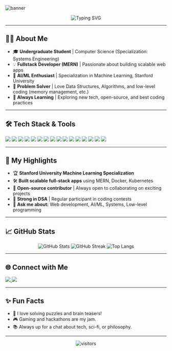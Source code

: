 <!-- Banner image (optional) -->
<img src="https://capsule-render.vercel.app/api?type=waving&color=gradient&height=200&section=header&text=Hey%20there!%20I'm%20Rohan%20Ghosh%20👋&fontSize=40&animation=twinkling" alt="banner"/>

<p align="center">
  <img src="https://readme-typing-svg.demolab.com?font=Fira+Code&weight=700&pause=1000&color=FF61A6&center=true&vCenter=true&width=435&lines=Systems+Engineering+Undergrad;Fullstack+(MERN)+Developer;AI%2FML+Enthusiast;Problem+Solver+%F0%9F%A7%AA" alt="Typing SVG" />
</p>

---

## 👨‍💻 About Me

- 🎓 **Undergraduate Student** | Computer Science (Specialization: Systems Engineering)
- 💡 **Fullstack Developer (MERN)** | Passionate about building scalable web apps
- 🤖 **AI/ML Enthusiast** | Specialization in Machine Learning, Stanford University
- 🧠 **Problem Solver** | Love Data Structures, Algorithms, and low-level coding (memory management, etc.)
- 🌱 **Always Learning** | Exploring new tech, open-source, and best coding practices

---

## 🛠️ Tech Stack & Tools

<p align="left">
  <img src="https://img.shields.io/badge/-JavaScript-black?style=flat-square&logo=javascript" />
  <img src="https://img.shields.io/badge/-Python-black?style=flat-square&logo=python" />
  <img src="https://img.shields.io/badge/-Java-black?style=flat-square&logo=java" />
  <img src="https://img.shields.io/badge/-C++-black?style=flat-square&logo=c%2B%2B" />
  <img src="https://img.shields.io/badge/-C-black?style=flat-square&logo=c" />
  <img src="https://img.shields.io/badge/-MongoDB-black?style=flat-square&logo=mongodb" />
  <img src="https://img.shields.io/badge/-Express.js-black?style=flat-square&logo=express" />
  <img src="https://img.shields.io/badge/-React-black?style=flat-square&logo=react" />
  <img src="https://img.shields.io/badge/-Node.js-black?style=flat-square&logo=node.js" />
  <img src="https://img.shields.io/badge/-Docker-black?style=flat-square&logo=docker" />
  <img src="https://img.shields.io/badge/-Kubernetes-black?style=flat-square&logo=kubernetes" />
  <img src="https://img.shields.io/badge/-PostgreSQL-black?style=flat-square&logo=postgresql" />
  <img src="https://img.shields.io/badge/-SQL-black?style=flat-square&logo=sqlite" />
  <img src="https://img.shields.io/badge/-AI%2FML-black?style=flat-square&logo=ai" />
  <img src="https://img.shields.io/badge/-TensorFlow-black?style=flat-square&logo=tensorflow" />
  <img src="https://img.shields.io/badge/-Scikit--Learn-black?style=flat-square&logo=scikit-learn" />
</p>

---

## 🚀 My Highlights

- 🏆 **Stanford University Machine Learning Specialization**
- 🛠️ **Built scalable full-stack apps** using MERN, Docker, Kubernetes
- 🤝 **Open-source contributor** | Always open to collaborating on exciting projects
- 🧩 **Strong in DSA** | Regular participant in coding contests
- 💬 **Ask me about:** Web development, AI/ML, Systems, Low-level programming

---

## 📈 GitHub Stats

<p align="center">
  <img src="https://github-readme-stats.vercel.app/api?username=rohanchristos&show_icons=true&theme=radical" alt="GitHub Stats" />
  <img src="https://github-readme-streak-stats.herokuapp.com/?user=rohanchristos&theme=radical" alt="GitHub Streak" />
  <img src="https://github-readme-stats.vercel.app/api/top-langs/?username=rohanchristos&layout=compact&theme=radical" alt="Top Langs" />
</p>

---

## 🌐 Connect with Me

<p align="left">
  <a href="https://www.linkedin.com/in/rohan-ghosh-50397b20a?utm_source=share&utm_campaign=share_via&utm_content=profile&utm_medium=android_app" target="_blank">
    <img src="https://img.shields.io/badge/-LinkedIn-0077B5?style=for-the-badge&logo=linkedin&logoColor=white"/>
  </a>
  <a href="https://hashnode.com/@RohanGhosh" target="_blank">
    <img src="https://img.shields.io/badge/-Hashnode-2962FF?style=for-the-badge&logo=hashnode&logoColor=white"/>
  </a>
</p>

---

## ✨ Fun Facts

- 🧩 I love solving puzzles and brain teasers!
- 🎮 Gaming and hackathons are my jam.
- 📚 Always up for a chat about tech, sci-fi, or philosophy.

---

<!-- Profile Visitors Badge (Optional) -->
<p align="center">
  <img src="https://komarev.com/ghpvc/?username=rohanchristos&style=flat-square&color=blue" alt="visitors"/>
</p>

